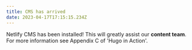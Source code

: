 ```yaml
---
title: CMS has arrived
date: 2023-04-17T17:15:15.234Z
---
```

N﻿etlify CMS has been installed! This will greatly assist our **content team**. For more information see Appendix C of 'Hugo in Action'.